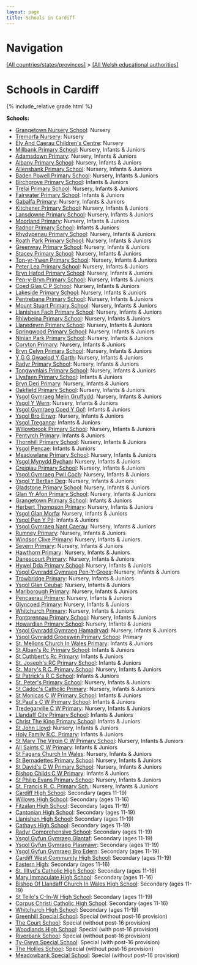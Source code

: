 ```yaml
---
layout: page
title: Schools in Cardiff
---
```

# Navigation

[[All countries/states/provinces]](../..) > [[All Welsh educational authorities]](..)

# Schools in Cardiff

{% include_relative grade.html %}

**Schools:**

- [Grangetown Nursery School](Grangetown_Nursery_School): Nursery
- [Tremorfa Nursery](Tremorfa_Nursery): Nursery
- [Ely And Caerau Children's Centre](Ely_And_Caerau_Children's_Centre): Nursery
- [Millbank Primary School](Millbank_Primary_School): Nursery, Infants & Juniors
- [Adamsdown Primary](Adamsdown_Primary): Nursery, Infants & Juniors
- [Albany Primary School](Albany_Primary_School): Nursery, Infants & Juniors
- [Allensbank Primary School](Allensbank_Primary_School): Nursery, Infants & Juniors
- [Baden Powell Primary School](Baden_Powell_Primary_School): Nursery, Infants & Juniors
- [Birchgrove Primary School](Birchgrove_Primary_School): Infants & Juniors
- [Trelai Primary School](Trelai_Primary_School): Nursery, Infants & Juniors
- [Fairwater Primary School](Fairwater_Primary_School): Infants & Juniors
- [Gabalfa Primary](Gabalfa_Primary): Nursery, Infants & Juniors
- [Kitchener Primary School](Kitchener_Primary_School): Nursery, Infants & Juniors
- [Lansdowne Primary School](Lansdowne_Primary_School): Nursery, Infants & Juniors
- [Moorland Primary](Moorland_Primary): Nursery, Infants & Juniors
- [Radnor Primary School](Radnor_Primary_School): Infants & Juniors
- [Rhydypenau Primary School](Rhydypenau_Primary_School): Nursery, Infants & Juniors
- [Roath Park Primary School](Roath_Park_Primary_School): Nursery, Infants & Juniors
- [Greenway Primary School](Greenway_Primary_School): Nursery, Infants & Juniors
- [Stacey Primary School](Stacey_Primary_School): Nursery, Infants & Juniors
- [Ton-yr-Ywen Primary School](Ton-yr-Ywen_Primary_School): Nursery, Infants & Juniors
- [Peter Lea Primary School](Peter_Lea_Primary_School): Nursery, Infants & Juniors
- [Bryn Hafod Primary School](Bryn_Hafod_Primary_School): Nursery, Infants & Juniors
- [Pen-y-Bryn Primary School](Pen-y-Bryn_Primary_School): Nursery, Infants & Juniors
- [Coed Glas C P School](Coed_Glas_C_P_School): Nursery, Infants & Juniors
- [Lakeside Primary School](Lakeside_Primary_School): Nursery, Infants & Juniors
- [Pentrebane Primary School](Pentrebane_Primary_School): Nursery, Infants & Juniors
- [Mount Stuart Primary School](Mount_Stuart_Primary_School): Nursery, Infants & Juniors
- [Llanishen Fach Primary School](Llanishen_Fach_Primary_School): Nursery, Infants & Juniors
- [Rhiwbeina Primary School](Rhiwbeina_Primary_School): Nursery, Infants & Juniors
- [Llanedeyrn Primary School](Llanedeyrn_Primary_School): Nursery, Infants & Juniors
- [Springwood Primary School](Springwood_Primary_School): Nursery, Infants & Juniors
- [Ninian Park Primary School](Ninian_Park_Primary_School): Nursery, Infants & Juniors
- [Coryton Primary](Coryton_Primary): Nursery, Infants & Juniors
- [Bryn Celyn Primary School](Bryn_Celyn_Primary_School): Nursery, Infants & Juniors
- [Y G G Gwaelod Y Garth](Y_G_G_Gwaelod_Y_Garth): Nursery, Infants & Juniors
- [Radyr Primary School](Radyr_Primary_School): Nursery, Infants & Juniors
- [Tongwynlais Primary School](Tongwynlais_Primary_School): Nursery, Infants & Juniors
- [Llysfaen Primary School](Llysfaen_Primary_School): Infants & Juniors
- [Bryn Deri Primary](Bryn_Deri_Primary): Nursery, Infants & Juniors
- [Oakfield Primary School](Oakfield_Primary_School): Nursery, Infants & Juniors
- [Ysgol Gymraeg Melin Gruffydd](Ysgol_Gymraeg_Melin_Gruffydd): Nursery, Infants & Juniors
- [Ysgol Y Wern](Ysgol_Y_Wern): Nursery, Infants & Juniors
- [Ysgol Gymraeg Coed Y Gof](Ysgol_Gymraeg_Coed_Y_Gof): Infants & Juniors
- [Ysgol Bro Eirwg](Ysgol_Bro_Eirwg): Nursery, Infants & Juniors
- [Ysgol Treganna](Ysgol_Treganna): Infants & Juniors
- [Willowbrook Primary School](Willowbrook_Primary_School): Nursery, Infants & Juniors
- [Pentyrch Primary](Pentyrch_Primary): Infants & Juniors
- [Thornhill Primary School](Thornhill_Primary_School): Nursery, Infants & Juniors
- [Ysgol Pencae](Ysgol_Pencae): Infants & Juniors
- [Meadowlane Primary School](Meadowlane_Primary_School): Nursery, Infants & Juniors
- [Ysgol Mynydd Bychan](Ysgol_Mynydd_Bychan): Nursery, Infants & Juniors
- [Creigiau Primary School](Creigiau_Primary_School): Nursery, Infants & Juniors
- [Ysgol Gymraeg Pwll Coch](Ysgol_Gymraeg_Pwll_Coch): Nursery, Infants & Juniors
- [Ysgol Y Berllan Deg](Ysgol_Y_Berllan_Deg): Nursery, Infants & Juniors
- [Gladstone Primary School](Gladstone_Primary_School): Nursery, Infants & Juniors
- [Glan Yr Afon Primary School](Glan_Yr_Afon_Primary_School): Nursery, Infants & Juniors
- [Grangetown Primary School](Grangetown_Primary_School): Infants & Juniors
- [Herbert Thompson Primary](Herbert_Thompson_Primary): Nursery, Infants & Juniors
- [Ysgol Glan Morfa](Ysgol_Glan_Morfa): Nursery, Infants & Juniors
- [Ysgol Pen Y Pil](Ysgol_Pen_Y_Pil): Infants & Juniors
- [Ysgol Gymraeg Nant Caerau](Ysgol_Gymraeg_Nant_Caerau): Nursery, Infants & Juniors
- [Rumney Primary](Rumney_Primary): Nursery, Infants & Juniors
- [Windsor Clive Primary](Windsor_Clive_Primary): Nursery, Infants & Juniors
- [Severn Primary](Severn_Primary): Nursery, Infants & Juniors
- [Hawthorn Primary](Hawthorn_Primary): Nursery, Infants & Juniors
- [Danescourt Primary](Danescourt_Primary): Nursery, Infants & Juniors
- [Hywel Dda Primary School](Hywel_Dda_Primary_School): Nursery, Infants & Juniors
- [Ysgol Gynradd Gymraeg Pen-Y-Groes](Ysgol_Gynradd_Gymraeg_Pen-Y-Groes): Nursery, Infants & Juniors
- [Trowbridge Primary](Trowbridge_Primary): Nursery, Infants & Juniors
- [Ysgol Glan Ceubal](Ysgol_Glan_Ceubal): Nursery, Infants & Juniors
- [Marlborough Primary](Marlborough_Primary): Nursery, Infants & Juniors
- [Pencaerau Primary](Pencaerau_Primary): Nursery, Infants & Juniors
- [Glyncoed Primary](Glyncoed_Primary): Nursery, Infants & Juniors
- [Whitchurch Primary](Whitchurch_Primary): Nursery, Infants & Juniors
- [Pontprennau Primary School](Pontprennau_Primary_School): Nursery, Infants & Juniors
- [Howardian Primary School](Howardian_Primary_School): Nursery, Infants & Juniors
- [Ysgol Gynradd Gymraeg Hamadryad](Ysgol_Gynradd_Gymraeg_Hamadryad): Nursery, Infants & Juniors
- [Ysgol Gynradd Groeswen Primary School](Ysgol_Gynradd_Groeswen_Primary_School): Primary
- [St. Mellons Church In Wales Primary](St._Mellons_Church_In_Wales_Primary): Infants & Juniors
- [St Alban's Rc Primary School](St_Alban's_Rc_Primary_School): Infants & Juniors
- [St Cuthbert's Rc Primary](St_Cuthbert's_Rc_Primary): Infants & Juniors
- [St. Joseph's RC Primary School](St._Joseph's_RC_Primary_School): Infants & Juniors
- [St. Mary's R.C. Primary School](St._Mary's_R.C._Primary_School): Nursery, Infants & Juniors
- [St Patrick's R C School](St_Patrick's_R_C_School): Infants & Juniors
- [St. Peter's Primary School](St._Peter's_Primary_School): Nursery, Infants & Juniors
- [St Cadoc's Catholic Primary](St_Cadoc's_Catholic_Primary): Nursery, Infants & Juniors
- [St Monicas C W Primary School](St_Monicas_C_W_Primary_School): Infants & Juniors
- [St.Paul's C W Primary School](St.Paul's_C_W_Primary_School): Infants & Juniors
- [Tredegarville C W Primary](Tredegarville_C_W_Primary): Nursery, Infants & Juniors
- [Llandaff City Primary School](Llandaff_City_Primary_School): Infants & Juniors
- [Christ The King Primary School](Christ_The_King_Primary_School): Infants & Juniors
- [St John Lloyd](St_John_Lloyd): Nursery, Infants & Juniors
- [Holy Family R.C. Primary](Holy_Family_R.C._Primary): Infants & Juniors
- [St Mary The Virgin C W Primary School](St_Mary_The_Virgin_C_W_Primary_School): Nursery, Infants & Juniors
- [All Saints C W Primary](All_Saints_C_W_Primary): Infants & Juniors
- [St Fagans Church In Wales](St_Fagans_Church_In_Wales): Nursery, Infants & Juniors
- [St Bernadettes Primary School](St_Bernadettes_Primary_School): Nursery, Infants & Juniors
- [St David's C W Primary School](St_David's_C_W_Primary_School): Nursery, Infants & Juniors
- [Bishop Childs C W Primary](Bishop_Childs_C_W_Primary): Infants & Juniors
- [St Philip Evans Primary School](St_Philip_Evans_Primary_School): Nursery, Infants & Juniors
- [St. Francis R. C. Primary Sch.](St._Francis_R._C._Primary_Sch.): Nursery, Infants & Juniors
- [Cardiff High School](Cardiff_High_School): Secondary (ages 11-19)
- [Willows High School](Willows_High_School): Secondary (ages 11-16)
- [Fitzalan High School](Fitzalan_High_School): Secondary (ages 11-19)
- [Cantonian High School](Cantonian_High_School): Secondary (ages 11-19)
- [Llanishen High School](Llanishen_High_School): Secondary (ages 11-19)
- [Cathays High School](Cathays_High_School): Secondary (ages 11-19)
- [Radyr Comprehensive School](Radyr_Comprehensive_School): Secondary (ages 11-19)
- [Ysgol Gyfun Gymraeg Glantaf](Ysgol_Gyfun_Gymraeg_Glantaf): Secondary (ages 11-19)
- [Ysgol Gyfun Gymraeg Plasmawr](Ysgol_Gyfun_Gymraeg_Plasmawr): Secondary (ages 11-19)
- [Ysgol Gyfun Gymraeg Bro Edern](Ysgol_Gyfun_Gymraeg_Bro_Edern): Secondary (ages 11-19)
- [Cardiff West Community High School](Cardiff_West_Community_High_School): Secondary (ages 11-19)
- [Eastern High](Eastern_High): Secondary (ages 11-16)
- [St. Illtyd's Catholic High School](St._Illtyd's_Catholic_High_School): Secondary (ages 11-16)
- [Mary Immaculate High School](Mary_Immaculate_High_School): Secondary (ages 11-16)
- [Bishop Of Llandaff Church In Wales High School](Bishop_Of_Llandaff_Church_In_Wales_High_School): Secondary (ages 11-19)
- [St Teilo's C-In-W High School](St_Teilo's_C-In-W_High_School): Secondary (ages 11-19)
- [Corpus Christi Catholic High School](Corpus_Christi_Catholic_High_School): Secondary (ages 11-16)
- [Whitchurch High School](Whitchurch_High_School): Secondary (ages 11-19)
- [Greenhill Special School](Greenhill_Special_School): Special (without post-16 provision)
- [The Court School](The_Court_School): Special (without post-16 provision)
- [Woodlands High School](Woodlands_High_School): Special (with post-16 provision)
- [Riverbank School](Riverbank_School): Special (without post-16 provision)
- [Ty-Gwyn Special School](Ty-Gwyn_Special_School): Special (with post-16 provision)
- [The Hollies School](The_Hollies_School): Special (without post-16 provision)
- [Meadowbank Special School](Meadowbank_Special_School): Special (without post-16 provision)
